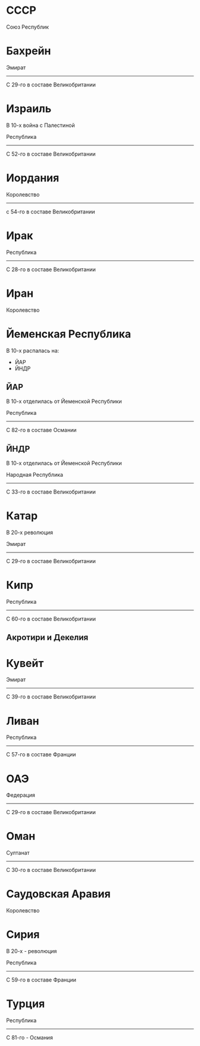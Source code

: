 # СССР

Союз Республик

# Бахрейн

Эмират

----

С 29-го в составе Великобритании

# Израиль

В 10-х война с Палестиной

Республика

----

С 52-го в составе Великобритании

# Иордания

Королевство

----

с 54-го в составе Великобритании

# Ирак

Республика

----

С 28-го в составе Великобритании

# Иран

Королевство

# Йеменская Республика

В 10-х распалась на:

*   ЙАР
*   ЙНДР

## ЙАР

В 10-х отделилась от Йеменской Республики

Республика

----

С 82-го в составе Османии

## ЙНДР

В 10-х отделилась от Йеменской Республики

Народная Республика

----

С 33-го в составе Великобритании

# Катар

В 20-х революция

Эмират

----

С 29-го в составе Великобритании

# Кипр

Республика

----

С 60-го в составе Великобритании

## Акротири и Декелия

# Кувейт

Эмират

----

С 39-го в составе Великобритании

# Ливан

Республика

----

С 57-го в составе Франции

# ОАЭ

Федерация

----

С 29-го в составе Великобритании

# Оман

Султанат

----

С 30-го в составе Великобритании

# Саудовская Аравия

Королевство

# Сирия

В 20-х - революция

Республика

----

С 59-го в составе Франции

# Турция

Республика

----

С 81-го - Османия
